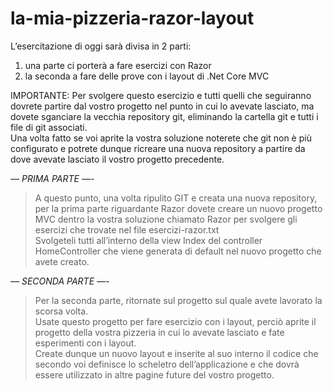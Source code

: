 # la-mia-pizzeria-razor-layout

L’esercitazione di oggi sarà divisa in 2 parti:  

1. una parte ci porterà a fare esercizi con Razor  
2. la seconda a fare delle prove con i layout di .Net Core MVC
   
IMPORTANTE:
Per svolgere questo esercizio e tutti quelli che seguiranno dovrete partire dal vostro progetto nel punto in cui lo avevate lasciato, ma dovete sganciare la vecchia repository git, eliminando la cartella git e tutti i file di git associati.  
Una volta fatto se voi aprite la vostra soluzione noterete che git non è più configurato e potrete dunque ricreare una nuova repository a partire da dove avevate lasciato il vostro progetto precedente.  

*— PRIMA PARTE —-*  
> A questo punto, una volta ripulito GIT e creata una nuova repository, per la prima parte riguardante Razor dovete creare un nuovo progetto MVC dentro la vostra soluzione chiamato Razor per svolgere gli esercizi che trovate nel file esercizi-razor.txt  
Svolgeteli tutti all’interno della view Index del controller HomeController che viene generata di default nel nuovo progetto che avete creato.

*— SECONDA PARTE —-*  
> Per la seconda parte, ritornate sul progetto sul quale avete lavorato la scorsa volta.  
Usate questo progetto per fare esercizio con i layout, perciò aprite il progetto della vostra pizzeria in cui lo avevate lasciato e fate esperimenti con i layout.  
Create dunque un nuovo layout e inserite al suo interno il codice che secondo voi definisce lo scheletro dell’applicazione e che dovrà essere utilizzato in altre pagine future del vostro progetto.  

